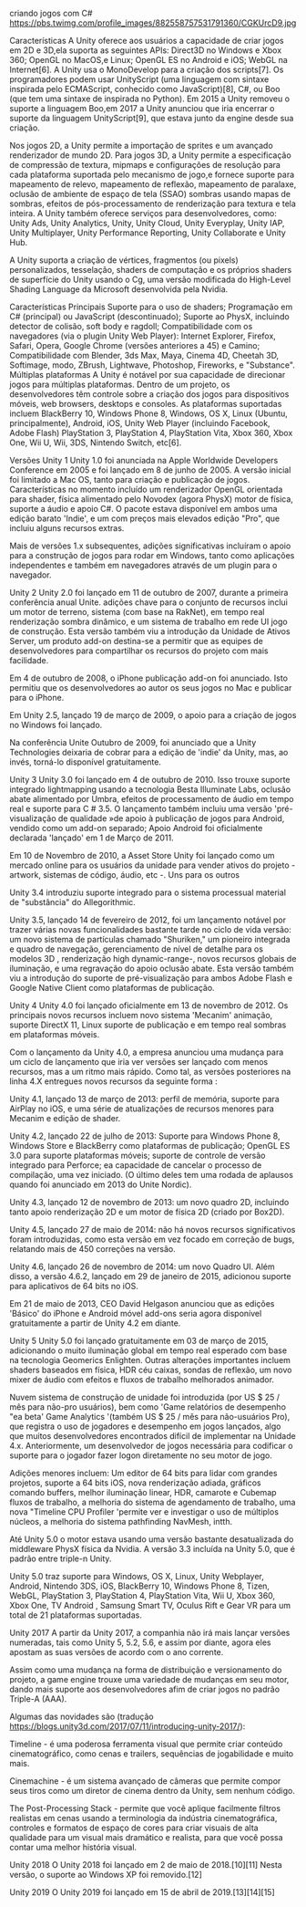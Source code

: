 ﻿criando jogos com C#
https://pbs.twimg.com/profile_images/882558757531791360/CGKUrcD9.jpg

Características
A Unity oferece aos usuários a capacidade de criar jogos em 2D e 3D,ela suporta as seguintes APIs: Direct3D no Windows e Xbox 360; OpenGL no MacOS,e Linux; OpenGL ES no Android e iOS; WebGL na Internet[6]. A Unity usa o MonoDevelop para a criação dos scripts[7]. Os programadores podem usar UnityScript (uma linguagem com sintaxe inspirada pelo ECMAScript, conhecido como JavaScript)[8], C#, ou Boo (que tem uma sintaxe de inspirada no Python). Em 2015 a Unity removeu o suporte a linguagem Boo,em 2017 a Unity anunciou que iria encerrar o suporte da linguagem UnityScript[9], que estava junto da engine desde sua criação.

Nos jogos 2D, a Unity permite a importação de sprites e um avançado renderizador de mundo 2D. Para jogos 3D, a Unity permite a especificação de compressão de textura, mipmaps e configurações de resolução para cada plataforma suportada pelo mecanismo de jogo,e fornece suporte para mapeamento de relevo, mapeamento de reflexão, mapeamento de paralaxe, oclusão de ambiente de espaço de tela (SSAO) sombras usando mapas de sombras, efeitos de pós-processamento de renderização para textura e tela inteira. A Unity também oferece serviços para desenvolvedores, como: Unity Ads, Unity Analytics, Unity, Unity Cloud, Unity Everyplay, Unity IAP, Unity Multiplayer, Unity Performance Reporting, Unity Collaborate e Unity Hub.

A Unity suporta a criação de vértices, fragmentos (ou pixels) personalizados, tesselação, shaders de computação e os próprios shaders de superfície do Unity usando o Cg, uma versão modificada do High-Level Shading Language da Microsoft desenvolvida pela Nvidia.

Características Principais
Suporte para o uso de shaders;
Programação em C# (principal) ou JavaScript (descontinuado);
Suporte ao PhysX, incluindo detector de colisão, soft body e ragdoll;
Compatibilidade com os navegadores (via o plugin Unity Web Player): Internet Explorer, Firefox, Safari, Opera, Google Chrome (versões anteriores a 45) e Camino;
Compatibilidade com Blender, 3ds Max, Maya, Cinema 4D, Cheetah 3D, Softimage, modo, ZBrush, Lightwave, Photoshop, Fireworks, e "Substance".
Múltiplas plataformas
A Unity é notável por sua capacidade de direcionar jogos para múltiplas plataformas. Dentro de um projeto, os desenvolvedores têm controle sobre a criação dos jogos para dispositivos móveis, web browsers, desktops e consoles. As plataformas suportadas incluem BlackBerry 10, Windows Phone 8, Windows, OS X, Linux (Ubuntu, principalmente), Android, iOS, Unity Web Player (incluindo Facebook, Adobe Flash) PlayStation 3, PlayStation 4, PlayStation Vita, Xbox 360, Xbox One, Wii U, Wii, 3DS, Nintendo Switch, etc[6].

Versões
Unity 1
Unity 1.0 foi anunciada na Apple Worldwide Developers Conference em 2005 e foi lançado em 8 de junho de 2005. A versão inicial foi limitado a Mac OS, tanto para criação e publicação de jogos. Características no momento incluído um renderizador OpenGL orientada para shader, física alimentado pelo Novodex (agora PhysX) motor de física, suporte a áudio e apoio C#. O pacote estava disponível em ambos uma edição barato 'Indie', e um com preços mais elevados edição "Pro", que incluiu alguns recursos extras.

Mais de versões 1.x subsequentes, adições significativas incluíram o apoio para a construção de jogos para rodar em Windows, tanto como aplicações independentes e também em navegadores através de um plugin para o navegador.

Unity 2
Unity 2.0 foi lançado em 11 de outubro de 2007, durante a primeira conferência anual Unite. adições chave para o conjunto de recursos inclui um motor de terreno, sistema (com base na RakNet), em tempo real renderização sombra dinâmico, e um sistema de trabalho em rede UI jogo de construção. Esta versão também viu a introdução da Unidade de Ativos Server, um produto add-on destina-se a permitir que as equipes de desenvolvedores para compartilhar os recursos do projeto com mais facilidade.

Em 4 de outubro de 2008, o iPhone publicação add-on foi anunciado. Isto permitiu que os desenvolvedores ao autor os seus jogos no Mac e publicar para o iPhone.

Em Unity 2.5, lançado 19 de março de 2009, o apoio para a criação de jogos no Windows foi lançado.

Na conferência Unite Outubro de 2009, foi anunciado que a Unity Technologies deixaria de cobrar para a edição de 'indie' da Unity, mas, ao invés, torná-lo disponível gratuitamente.

Unity 3
Unity 3.0 foi lançado em 4 de outubro de 2010. Isso trouxe suporte integrado lightmapping usando a tecnologia Besta Illuminate Labs, oclusão abate alimentado por Umbra, efeitos de processamento de áudio em tempo real e suporte para C # 3.5. O lançamento também incluiu uma versão 'pré-visualização de qualidade »de apoio à publicação de jogos para Android, vendido como um add-on separado; Apoio Android foi oficialmente declarada 'lançado' em 1 de Março de 2011.

Em 10 de Novembro de 2010, a Asset Store Unity foi lançado como um mercado online para os usuários da unidade para vender ativos do projeto - artwork, sistemas de código, áudio, etc -. Uns para os outros

Unity 3.4 introduziu suporte integrado para o sistema processual material de "substância" do Allegorithmic.

Unity 3.5, lançado 14 de fevereiro de 2012, foi um lançamento notável por trazer várias novas funcionalidades bastante tarde no ciclo de vida versão: um novo sistema de partículas chamado "Shuriken," um pioneiro integrada e quadro de navegação, gerenciamento de nível de detalhe para os modelos 3D , renderização high dynamic-range-, novos recursos globais de iluminação, e uma regravação do apoio oclusão abate. Esta versão também viu a introdução do suporte de pré-visualização para ambos Adobe Flash e Google Native Client como plataformas de publicação.

Unity 4
Unity 4.0 foi lançado oficialmente em 13 de novembro de 2012. Os principais novos recursos incluem novo sistema 'Mecanim' animação, suporte DirectX 11, Linux suporte de publicação e em tempo real sombras em plataformas móveis.

Com o lançamento da Unity 4.0, a empresa anunciou uma mudança para um ciclo de lançamento que iria ver versões ser lançado com menos recursos, mas a um ritmo mais rápido. Como tal, as versões posteriores na linha 4.X entregues novos recursos da seguinte forma :

Unity 4.1, lançado 13 de março de 2013: perfil de memória, suporte para AirPlay no iOS, e uma série de atualizações de recursos menores para Mecanim e edição de shader.

Unity 4.2, lançado 22 de julho de 2013: Suporte para Windows Phone 8, Windows Store e BlackBerry como plataformas de publicação; OpenGL ES 3.0 para suporte plataformas móveis; suporte de controle de versão integrado para Perforce; ea capacidade de cancelar o processo de compilação, uma vez iniciado. (O último deles tem uma rodada de aplausos quando foi anunciado em 2013 do Unite Nordic).

Unity 4.3, lançado 12 de novembro de 2013: um novo quadro 2D, incluindo tanto apoio renderização 2D e um motor de física 2D (criado por Box2D).

Unity 4.5, lançado 27 de maio de 2014: não há novos recursos significativos foram introduzidas, como esta versão em vez focado em correção de bugs, relatando mais de 450 correções na versão.

Unity 4.6, lançado 26 de novembro de 2014: um novo Quadro UI. Além disso, a versão 4.6.2, lançado em 29 de janeiro de 2015, adicionou suporte para aplicativos de 64 bits no iOS.

Em 21 de maio de 2013, CEO David Helgason anunciou que as edições 'Básico' do iPhone e Android móvel add-ons seria agora disponível gratuitamente a partir de Unity 4.2 em diante.

Unity 5
Unity 5.0 foi lançado gratuitamente em 03 de março de 2015, adicionando o muito iluminação global em tempo real esperado com base na tecnologia Geomerics Enlighten. Outras alterações importantes incluem shaders baseados em física, HDR céu caixas, sondas de reflexão, um novo mixer de áudio com efeitos e fluxos de trabalho melhorados animador.

Nuvem sistema de construção de unidade foi introduzida (por US $ 25 / mês para não-pro usuários), bem como 'Game relatórios de desempenho "ea beta' Game Analytics '(também US $ 25 / mês para não-usuários Pro), que registra o uso de jogadores e desempenho em jogos lançados, algo que muitos desenvolvedores encontrados difícil de implementar na Unidade 4.x. Anteriormente, um desenvolvedor de jogos necessária para codificar o suporte para o jogador fazer logon diretamente no seu motor de jogo.

Adições menores incluem: Um editor de 64 bits para lidar com grandes projetos, suporte a 64 bits iOS, nova renderização adiada, gráficos comando buffers, melhor iluminação linear, HDR, camarote e Cubemap fluxos de trabalho, a melhoria do sistema de agendamento de trabalho, uma nova "Timeline CPU Profiler 'permite ver e investigar o uso de múltiplos núcleos, a melhoria do sistema pathfinding NavMesh, intth.

Até Unity 5.0 o motor estava usando uma versão bastante desatualizada do middleware PhysX física da Nvidia. A versão 3.3 incluída na Unity 5.0, que é padrão entre triple-n Unity.

Unity 5.0 traz suporte para Windows, OS X, Linux, Unity Webplayer, Android, Nintendo 3DS, iOS, BlackBerry 10, Windows Phone 8, Tizen, WebGL, PlayStation 3, PlayStation 4, PlayStation Vita, Wii U, Xbox 360, Xbox One, TV Android , Samsung Smart TV, Oculus Rift e Gear VR para um total de 21 plataformas suportadas.

Unity 2017
A partir da Unity 2017, a companhia não irá mais lançar versões numeradas, tais como Unity 5, 5.2, 5.6, e assim por diante, agora eles apostam as suas versões de acordo com o ano corrente.

Assim como uma mudança na forma de distribuição e versionamento do projeto, a game engine trouxe uma variedade de mudanças em seu motor, dando mais suporte aos desenvolvedores afim de criar jogos no padrão Triple-A (AAA).

Algumas das novidades são (tradução https://blogs.unity3d.com/2017/07/11/introducing-unity-2017/):

Timeline - é uma poderosa ferramenta visual que permite criar conteúdo cinematográfico, como cenas e trailers, sequências de jogabilidade e muito mais.

Cinemachine - é um sistema avançado de câmeras que permite compor seus tiros como um diretor de cinema dentro da Unity, sem nenhum código.

The Post-Processing Stack - permite que você aplique facilmente filtros realistas em cenas usando a terminologia da indústria cinematográfica, controles e formatos de espaço de cores para criar visuais de alta qualidade para um visual mais dramático e realista, para que você possa contar uma melhor história visual.

Unity 2018
O Unity 2018 foi lançado em 2 de maio de 2018.[10][11] Nesta versão, o suporte ao Windows XP foi removido.[12]

Unity 2019
O Unity 2019 foi lançado em 15 de abril de 2019.[13][14][15]